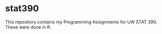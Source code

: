 # stat390
This repository contains my Programming Assignments for UW STAT 390. These were done in R.
